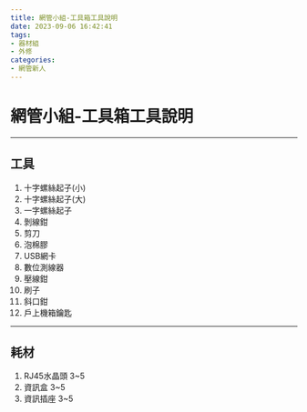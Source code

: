 ```yaml
---
title: 網管小組-工具箱工具說明
date: 2023-09-06 16:42:41
tags:
- 器材組
- 外修
categories:
- 網管新人
---
```


# 網管小組-工具箱工具說明

----

## 工具

1. 十字螺絲起子(小)
2. 十字螺絲起子(大)
3. 一字螺絲起子
4. 剝線鉗
5. 剪刀
6. 泡棉膠 
7. USB網卡 
8. 數位測線器
9. 壓線鉗
10. 刷子
11. 斜口鉗 
12. 戶上機箱鑰匙

----

## 耗材

1. RJ45水晶頭 3~5
2. 資訊盒 3~5
3. 資訊插座 3~5